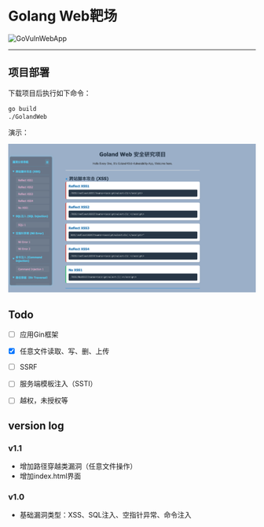 # Golang Web靶场


![GoVulnWebApp](https://socialify.git.ci/bigblackhat/GoVulnWebApp/image?description=1&font=KoHo&forks=1&issues=1&owner=1&pattern=Signal&pulls=1&stargazers=1&theme=Auto)

---

## 项目部署
下载项目后执行如下命令：
```shell
go build
./GolandWeb
```

演示：

![](img/index.png)

## Todo

- [ ] 应用Gin框架
- [x] 任意文件读取、写、删、上传
- [ ] SSRF
- [ ] 服务端模板注入（SSTI）
- [ ] 越权，未授权等


## version log

### v1.1
* 增加路径穿越类漏洞（任意文件操作）
* 增加index.html界面
### v1.0
* 基础漏洞类型：XSS、SQL注入、空指针异常、命令注入
